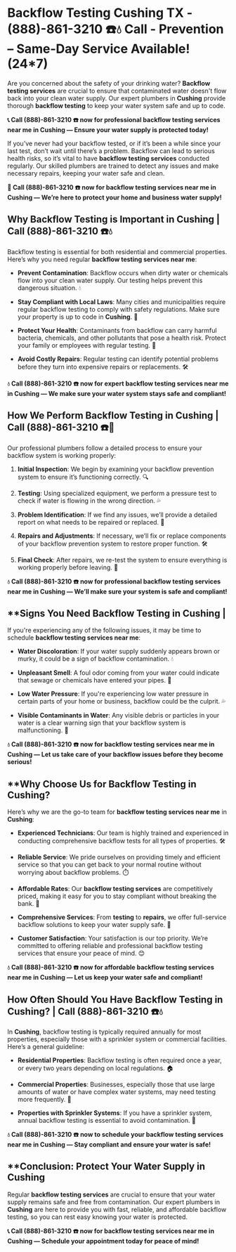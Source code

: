 # **Backflow Testing Cushing TX - (888)-861-3210 ☎️💧** Call - Prevention – Same-Day Service Available! (24*7)

Are you concerned about the safety of your drinking water? **Backflow testing services** are crucial to ensure that contaminated water doesn't flow back into your clean water supply. Our expert plumbers in **Cushing** provide thorough **backflow testing** to keep your water system safe and up to code.

**📞 Call (888)-861-3210 ☎️ now for professional **backflow testing services near me** in Cushing — Ensure your water supply is protected today!**

If you’ve never had your backflow tested, or if it’s been a while since your last test, don’t wait until there’s a problem. Backflow can lead to serious health risks, so it’s vital to have **backflow testing services** conducted regularly. Our skilled plumbers are trained to detect any issues and make necessary repairs, keeping your water safe and clean.

**🚨 Call (888)-861-3210 ☎️ now for **backflow testing services near me** in Cushing — We’re here to protect your home and business water supply!**

## **Why Backflow Testing is Important in Cushing | Call (888)-861-3210 ☎️💧**

Backflow testing is essential for both residential and commercial properties. Here’s why you need regular **backflow testing services near me**:

- **Prevent Contamination**: Backflow occurs when dirty water or chemicals flow into your clean water supply. Our testing helps prevent this dangerous situation. 💧
- **Stay Compliant with Local Laws**: Many cities and municipalities require regular backflow testing to comply with safety regulations. Make sure your property is up to code in **Cushing**. 📜
- **Protect Your Health**: Contaminants from backflow can carry harmful bacteria, chemicals, and other pollutants that pose a health risk. Protect your family or employees with regular testing. 🏥
- **Avoid Costly Repairs**: Regular testing can identify potential problems before they turn into expensive repairs or replacements. 🛠️

**💧 Call (888)-861-3210 ☎️ now for expert **backflow testing services near me** in Cushing — We make sure your water system stays safe and compliant!**

## **How We Perform Backflow Testing in Cushing | Call (888)-861-3210 ☎️🔧**

Our professional plumbers follow a detailed process to ensure your backflow system is working properly:

1. **Initial Inspection**: We begin by examining your backflow prevention system to ensure it’s functioning correctly. 🔍
2. **Testing**: Using specialized equipment, we perform a pressure test to check if water is flowing in the wrong direction. 💦
3. **Problem Identification**: If we find any issues, we’ll provide a detailed report on what needs to be repaired or replaced. 📝
4. **Repairs and Adjustments**: If necessary, we’ll fix or replace components of your backflow prevention system to restore proper function. 🛠️
5. **Final Check**: After repairs, we re-test the system to ensure everything is working properly before leaving. 🔧

**💧 Call (888)-861-3210 ☎️ now for professional **backflow testing services near me** in Cushing — We’ll make sure your system is safe and compliant!**

## **Signs You Need Backflow Testing in Cushing | 

If you're experiencing any of the following issues, it may be time to schedule **backflow testing services near me**:

- **Water Discoloration**: If your water supply suddenly appears brown or murky, it could be a sign of backflow contamination. 💧
- **Unpleasant Smell**: A foul odor coming from your water could indicate that sewage or chemicals have entered your pipes. 🚿
- **Low Water Pressure**: If you're experiencing low water pressure in certain parts of your home or business, backflow could be the culprit. 💦
- **Visible Contaminants in Water**: Any visible debris or particles in your water is a clear warning sign that your backflow system is malfunctioning. 💩

**💧 Call (888)-861-3210 ☎️ now for **backflow testing services near me** in Cushing — Let us take care of your backflow issues before they become serious!**

## **Why Choose Us for Backflow Testing in Cushing? 

Here’s why we are the go-to team for **backflow testing services near me** in **Cushing**:

- **Experienced Technicians**: Our team is highly trained and experienced in conducting comprehensive backflow tests for all types of properties. 🛠️
- **Reliable Service**: We pride ourselves on providing timely and efficient service so that you can get back to your normal routine without worrying about backflow problems. ⏱️
- **Affordable Rates**: Our **backflow testing services** are competitively priced, making it easy for you to stay compliant without breaking the bank. 💸
- **Comprehensive Services**: From **testing** to **repairs**, we offer full-service backflow solutions to keep your water supply safe. 🔧
- **Customer Satisfaction**: Your satisfaction is our top priority. We’re committed to offering reliable and professional backflow testing services that ensure your peace of mind. 😊

**💧 Call (888)-861-3210 ☎️ now for affordable **backflow testing services near me** in Cushing — Let us keep your water safe and compliant!**

## **How Often Should You Have Backflow Testing in Cushing? | Call (888)-861-3210 ☎️💧**

In **Cushing**, backflow testing is typically required annually for most properties, especially those with a sprinkler system or commercial facilities. Here’s a general guideline:

- **Residential Properties**: Backflow testing is often required once a year, or every two years depending on local regulations. 🏠
- **Commercial Properties**: Businesses, especially those that use large amounts of water or have complex water systems, may need testing more frequently. 🏢
- **Properties with Sprinkler Systems**: If you have a sprinkler system, annual backflow testing is essential to avoid contamination. 🌱

**💧 Call (888)-861-3210 ☎️ now to schedule your **backflow testing services near me** in Cushing — Stay compliant and ensure your water is safe!**

## **Conclusion: Protect Your Water Supply in Cushing 

Regular **backflow testing services** are crucial to ensure that your water supply remains safe and free from contamination. Our expert plumbers in **Cushing** are here to provide you with fast, reliable, and affordable backflow testing, so you can rest easy knowing your water is protected. 

**📞 Call (888)-861-3210 ☎️ now for **backflow testing services near me** in Cushing — Schedule your appointment today for peace of mind!**
